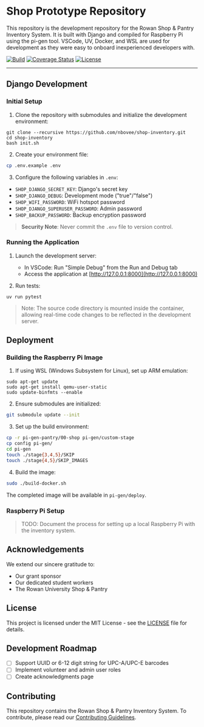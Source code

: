 # Shop Prototype Repository

This repository is the development repository for the Rowan Shop & Pantry Inventory System. It is built with Django and compiled for Raspberry Pi using the pi-gen tool. VSCode, UV, Docker, and WSL are used for development as they were easy to onboard inexperienced developers with.

<div markdown="1">

[![Build](https://github.com/nbovee/shop-inventory/actions/workflows/ci.yml/badge.svg?branch=main)](https://github.com/nbovee/shop-inventory/actions/workflows/ci.yml)
[![Coverage Status](https://coveralls.io/repos/github/nbovee/shop-inventory/badge.svg?branch=main)](https://coveralls.io/github/nbovee/shop-inventory?branch=main)
[![License](https://img.shields.io/badge/license-MIT-blue.svg)](LICENSE)
</div>
<hr>

## Django Development

### Initial Setup

1. Clone the repository with submodules and initialize the development environment:
```console
git clone --recursive https://github.com/nbovee/shop-inventory.git
cd shop-inventory
bash init.sh
```

2. Create your environment file:
```bash
cp .env.example .env
```

3. Configure the following variables in `.env`:
- `SHOP_DJANGO_SECRET_KEY`: Django's secret key
- `SHOP_DJANGO_DEBUG`: Development mode ("true"/"false")
- `SHOP_WIFI_PASSWORD`: WiFi hotspot password
- `SHOP_DJANGO_SUPERUSER_PASSWORD`: Admin password
- `SHOP_BACKUP_PASSWORD`: Backup encryption password

> **Security Note**: Never commit the `.env` file to version control.

### Running the Application

1. Launch the development server:
   - In VSCode: Run "Simple Debug" from the Run and Debug tab
   - Access the application at [http://127.0.0.1:8000](http://127.0.0.1:8000)

2. Run tests:
```console
uv run pytest
```

> Note: The source code directory is mounted inside the container, allowing real-time code changes to be reflected in the development server.

## Deployment

### Building the Raspberry Pi Image

1. If using WSL (Windows Subsystem for Linux), set up ARM emulation:
```console
sudo apt-get update
sudo apt-get install qemu-user-static
sudo update-binfmts --enable
```

2. Ensure submodules are initialized:
```bash
git submodule update --init
```

3. Set up the build environment:
```bash
cp -r pi-gen-pantry/00-shop pi-gen/custom-stage
cp config pi-gen/
cd pi-gen
touch ./stage{3,4,5}/SKIP
touch ./stage{4,5}/SKIP_IMAGES
```

4. Build the image:
```bash
sudo ./build-docker.sh
```

The completed image will be available in `pi-gen/deploy`.

### Raspberry Pi Setup
> TODO: Document the process for setting up a local Raspberry Pi with the inventory system.

## Acknowledgements

We extend our sincere gratitude to:
- Our grant sponsor
- Our dedicated student workers
- The Rowan University Shop & Pantry

## License

This project is licensed under the MIT License - see the [LICENSE](LICENSE) file for details.

## Development Roadmap

- [ ] Support UUID or 6-12 digit string for UPC-A/UPC-E barcodes
- [ ] Implement volunteer and admin user roles
- [ ] Create acknowledgments page

## Contributing

This repository contains the Rowan Shop & Pantry Inventory System. To contribute, please read our [Contributing Guidelines](CONTRIBUTING.md).
